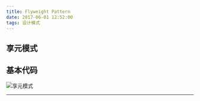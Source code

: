 ```yaml
---
title: Flyweight Pattern
date: 2017-06-01 12:52:00
tags: 设计模式
---
```

## 享元模式

## 基本代码
![享元模式](Flyweight.png)
***
